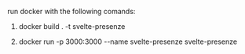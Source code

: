 run docker with the following comands:

1. docker build . -t svelte-presenze

2. docker run -p 3000:3000 --name svelte-presenze svelte-presenze
